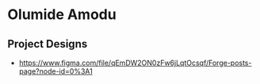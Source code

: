 # Olumide Amodu

## Project Designs
- https://www.figma.com/file/qEmDW2ON0zFw6jLqtOcsqf/Forge-posts-page?node-id=0%3A1